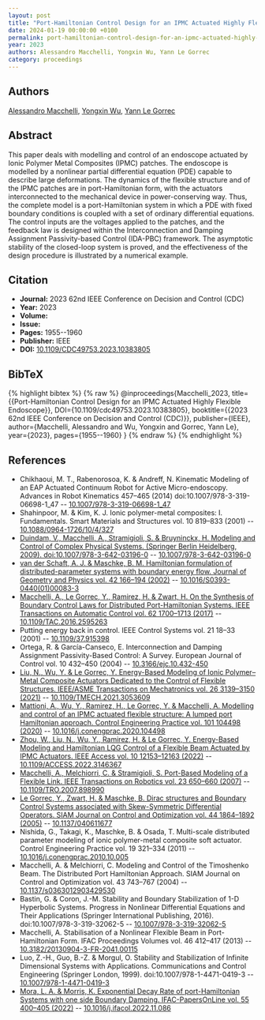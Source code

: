 ```yaml
---
layout: post
title: "Port-Hamiltonian Control Design for an IPMC Actuated Highly Flexible Endoscope"
date: 2024-01-19 00:00:00 +0100
permalink: port-hamiltonian-control-design-for-an-ipmc-actuated-highly-flexible-endoscope
year: 2023
authors: Alessandro Macchelli, Yongxin Wu, Yann Le Gorrec
category: proceedings
---
```

 
## Authors
[Alessandro Macchelli](authors/alessandro-macchelli), [Yongxin Wu](authors/yongxin-wu), [Yann Le Gorrec](authors/yann-le-gorrec)
 
## Abstract
This paper deals with modelling and control of an endoscope actuated by Ionic Polymer Metal Composites (IPMC) patches. The endoscope is modelled by a nonlinear partial differential equation (PDE) capable to describe large deformations. The dynamics of the flexible structure and of the IPMC patches are in port-Hamiltonian form, with the actuators interconnected to the mechanical device in power-conserving way. Thus, the complete model is a port-Hamiltonian system in which a PDE with fixed boundary conditions is coupled with a set of ordinary differential equations. The control inputs are the voltages applied to the patches, and the feedback law is designed within the Interconnection and Damping Assignment Passivity-based Control (IDA-PBC) framework. The asymptotic stability of the closed-loop system is proved, and the effectiveness of the design procedure is illustrated by a numerical example.
 
## Citation
- **Journal:** 2023 62nd IEEE Conference on Decision and Control (CDC)
- **Year:** 2023
- **Volume:** 
- **Issue:** 
- **Pages:** 1955--1960
- **Publisher:** IEEE
- **DOI:** [10.1109/CDC49753.2023.10383805](https://doi.org/10.1109/CDC49753.2023.10383805)
 
## BibTeX
{% highlight bibtex %}
{% raw %}
@inproceedings{Macchelli_2023,
  title={{Port-Hamiltonian Control Design for an IPMC Actuated Highly Flexible Endoscope}},
  DOI={10.1109/cdc49753.2023.10383805},
  booktitle={{2023 62nd IEEE Conference on Decision and Control (CDC)}},
  publisher={IEEE},
  author={Macchelli, Alessandro and Wu, Yongxin and Gorrec, Yann Le},
  year={2023},
  pages={1955--1960}
}
{% endraw %}
{% endhighlight %}
 
## References
- Chikhaoui, M. T., Rabenorosoa, K. & Andreff, N. Kinematic Modeling of an EAP Actuated Continuum Robot for Active Micro-endoscopy. Advances in Robot Kinematics 457–465 (2014) doi:10.1007/978-3-319-06698-1_47 -- [10.1007/978-3-319-06698-1_47](https://doi.org/10.1007/978-3-319-06698-1_47)
- Shahinpoor, M. & Kim, K. J. Ionic polymer-metal composites: I. Fundamentals. Smart Materials and Structures vol. 10 819–833 (2001) -- [10.1088/0964-1726/10/4/327](https://doi.org/10.1088/0964-1726/10/4/327)
- [Duindam, V., Macchelli, A., Stramigioli, S. & Bruyninckx, H. Modeling and Control of Complex Physical Systems. (Springer Berlin Heidelberg, 2009). doi:10.1007/978-3-642-03196-0](modeling-and-control-of-complex-physical-systems) -- [10.1007/978-3-642-03196-0](https://doi.org/10.1007/978-3-642-03196-0)
- [van der Schaft, A. J. & Maschke, B. M. Hamiltonian formulation of distributed-parameter systems with boundary energy flow. Journal of Geometry and Physics vol. 42 166–194 (2002)](hamiltonian-formulation-of-distributed-parameter-systems-with-boundary-energy-flow) -- [10.1016/S0393-0440(01)00083-3](https://doi.org/10.1016/S0393-0440(01)00083-3)
- [Macchelli, A., Le Gorrec, Y., Ramirez, H. & Zwart, H. On the Synthesis of Boundary Control Laws for Distributed Port-Hamiltonian Systems. IEEE Transactions on Automatic Control vol. 62 1700–1713 (2017)](on-the-synthesis-of-boundary-control-laws-for-distributed-port-hamiltonian-systems) -- [10.1109/TAC.2016.2595263](https://doi.org/10.1109/TAC.2016.2595263)
- Putting energy back in control. IEEE Control Systems vol. 21 18–33 (2001) -- [10.1109/37.915398](https://doi.org/10.1109/37.915398)
- Ortega, R. & García-Canseco, E. Interconnection and Damping Assignment Passivity-Based Control: A Survey. European Journal of Control vol. 10 432–450 (2004) -- [10.3166/ejc.10.432-450](https://doi.org/10.3166/ejc.10.432-450)
- [Liu, N., Wu, Y. & Le Gorrec, Y. Energy-Based Modeling of Ionic Polymer–Metal Composite Actuators Dedicated to the Control of Flexible Structures. IEEE/ASME Transactions on Mechatronics vol. 26 3139–3150 (2021)](energy-based-modeling-of-ionic-polymer-metal-composite-actuators-dedicated-to-the-control-of-flexible-structures) -- [10.1109/TMECH.2021.3053609](https://doi.org/10.1109/TMECH.2021.3053609)
- [Mattioni, A., Wu, Y., Ramirez, H., Le Gorrec, Y. & Macchelli, A. Modelling and control of an IPMC actuated flexible structure: A lumped port Hamiltonian approach. Control Engineering Practice vol. 101 104498 (2020)](modelling-and-control-of-an-ipmc-actuated-flexible-structure-a-lumped-port-hamiltonian-approach) -- [10.1016/j.conengprac.2020.104498](https://doi.org/10.1016/j.conengprac.2020.104498)
- [Zhou, W., Liu, N., Wu, Y., Ramirez, H. & Le Gorrec, Y. Energy-Based Modeling and Hamiltonian LQG Control of a Flexible Beam Actuated by IPMC Actuators. IEEE Access vol. 10 12153–12163 (2022)](energy-based-modeling-and-hamiltonian-lqg-control-of-a-flexible-beam-actuated-by-ipmc-actuators) -- [10.1109/ACCESS.2022.3146367](https://doi.org/10.1109/ACCESS.2022.3146367)
- [Macchelli, A., Melchiorri, C. & Stramigioli, S. Port-Based Modeling of a Flexible Link. IEEE Transactions on Robotics vol. 23 650–660 (2007)](port-based-modeling-of-a-flexible-link) -- [10.1109/TRO.2007.898990](https://doi.org/10.1109/TRO.2007.898990)
- [Le Gorrec, Y., Zwart, H. & Maschke, B. Dirac structures and Boundary Control Systems associated with Skew-Symmetric Differential Operators. SIAM Journal on Control and Optimization vol. 44 1864–1892 (2005)](dirac-structures-and-boundary-control-systems-associated-with-skew-symmetric-differential-operators) -- [10.1137/040611677](https://doi.org/10.1137/040611677)
- Nishida, G., Takagi, K., Maschke, B. & Osada, T. Multi-scale distributed parameter modeling of ionic polymer-metal composite soft actuator. Control Engineering Practice vol. 19 321–334 (2011) -- [10.1016/j.conengprac.2010.10.005](https://doi.org/10.1016/j.conengprac.2010.10.005)
- Macchelli, A. & Melchiorri, C. Modeling and Control of the Timoshenko Beam. The Distributed Port Hamiltonian Approach. SIAM Journal on Control and Optimization vol. 43 743–767 (2004) -- [10.1137/s0363012903429530](https://doi.org/10.1137/s0363012903429530)
- Bastin, G. & Coron, J.-M. Stability and Boundary Stabilization of 1-D Hyperbolic Systems. Progress in Nonlinear Differential Equations and Their Applications (Springer International Publishing, 2016). doi:10.1007/978-3-319-32062-5 -- [10.1007/978-3-319-32062-5](https://doi.org/10.1007/978-3-319-32062-5)
- Macchelli, A. Stabilisation of a Nonlinear Flexible Beam in Port-Hamiltonian Form. IFAC Proceedings Volumes vol. 46 412–417 (2013) -- [10.3182/20130904-3-FR-2041.00115](https://doi.org/10.3182/20130904-3-FR-2041.00115)
- Luo, Z.-H., Guo, B.-Z. & Morgul, O. Stability and Stabilization of Infinite Dimensional Systems with Applications. Communications and Control Engineering (Springer London, 1999). doi:10.1007/978-1-4471-0419-3 -- [10.1007/978-1-4471-0419-3](https://doi.org/10.1007/978-1-4471-0419-3)
- [Mora, L. A. & Morris, K. Exponential Decay Rate of port-Hamiltonian Systems with one side Boundary Damping. IFAC-PapersOnLine vol. 55 400–405 (2022)](exponential-decay-rate-of-port-hamiltonian-systems-with-one-side-boundary-damping) -- [10.1016/j.ifacol.2022.11.086](https://doi.org/10.1016/j.ifacol.2022.11.086)

